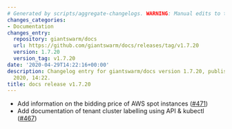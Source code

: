 ```yaml
---
# Generated by scripts/aggregate-changelogs. WARNING: Manual edits to this files will be overwritten.
changes_categories:
- Documentation
changes_entry:
  repository: giantswarm/docs
  url: https://github.com/giantswarm/docs/releases/tag/v1.7.20
  version: 1.7.20
  version_tag: v1.7.20
date: '2020-04-29T14:22:16+00:00'
description: Changelog entry for giantswarm/docs version 1.7.20, published on 29 April
  2020, 14:22.
title: docs release v1.7.20
---
```


- Add information on the bidding price of AWS spot instances ([#471](https://github.com/giantswarm/docs/pull/471))
- Add documentation of tenant cluster labelling using API & kubectl ([#467](https://github.com/giantswarm/docs/pull/467)) 
